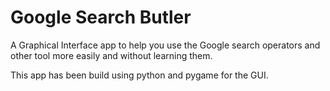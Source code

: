 # Google Search Butler 

A Graphical Interface app to help you use the Google search operators and other tool more easily and without learning them.

This app has been build using python and pygame for the GUI.

<!-- TODO -->